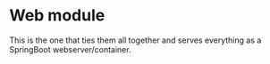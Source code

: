 # Web module

This is the one that ties them all together and serves everything as a SpringBoot webserver/container.